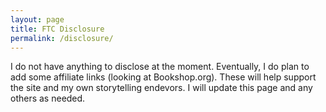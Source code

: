 ```yaml
---
layout: page
title: FTC Disclosure
permalink: /disclosure/
---
```


I do not have anything to disclose at the moment. Eventually, I do plan to add some affiliate links (looking at Bookshop.org). These will help support the site and my own storytelling endevors. I will update this page and any others as needed. 